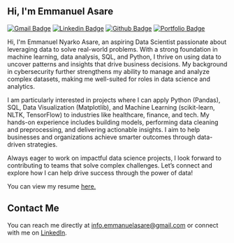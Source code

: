 ## Hi, I'm Emmanuel Asare
[![Gmail Badge](https://img.shields.io/badge/-info.emmanuelasare@gmail.com-c14438?style=flat&logo=Gmail&logoColor=white&link=mailto:info.emmanuelasare@gmail.com)](mailto:info.emmanuelasare@gmail.com) 
[![Linkedin Badge](https://img.shields.io/badge/-Emmanuel%20Asare-0072b1?style=flat&logo=Linkedin&logoColor=white&link=https://www.linkedin.com/in/emmanuel-asare-6b952827b/)](https://www.linkedin.com/in/emmanuel-asare-6b952827b/) 
[![Github Badge](https://img.shields.io/badge/-ekayasare-grey?style=flat&logo=github&logoColor=white&link=https://github.com/ekayasare/)](https://www.github.com/ekayasare/) 
[![Portfolio Badge](https://img.shields.io/badge/portfolio-web-blue?style=flat&link=https://github.com/ekayasare?tab=repositories/)](https://github.com/ekayasare?tab=repositories/)

<p align='left'>
    Hi, I'm Emmanuel Nyarko Asare, an aspiring Data Scientist passionate about leveraging data to solve real-world problems. With a strong foundation in machine learning, data analysis, SQL, and Python, I thrive on using data to uncover patterns and insights that drive business decisions. My background in cybersecurity further strengthens my ability to manage and analyze complex datasets, making me well-suited for roles in data science and analytics.
</p>

<p align='left'>
    I am particularly interested in projects where I can apply Python (Pandas), SQL, Data Visualization (Matplotlib), and Machine Learning (scikit-learn, NLTK, TensorFlow) to industries like healthcare, finance, and tech. My hands-on experience includes building models, performing data cleaning and preprocessing, and delivering actionable insights. I aim to help businesses and organizations achieve smarter outcomes through data-driven strategies.
</p>

<p align='left'>
    Always eager to work on impactful data science projects, I look forward to contributing to teams that solve complex challenges. Let’s connect and explore how I can help drive success through the power of data!
</p>

</p>

<p align='left'>You can view my resume <a href='https://docs.google.com/document/d/1kcubh3kky-TxXnbzx3MY2sFzu_muD0lsEZ-930_6_IA/edit?tab=t.0' target=_blank><u>here</u>.</a></p>

## Contact Me
You can reach me directly at [info.emmanuelasare@gmail.com](mailto:info.emmanuelasare@gmail.com) or connect with me on [LinkedIn](https://www.linkedin.com/in/emmanuel-asare-6b952827b/).
